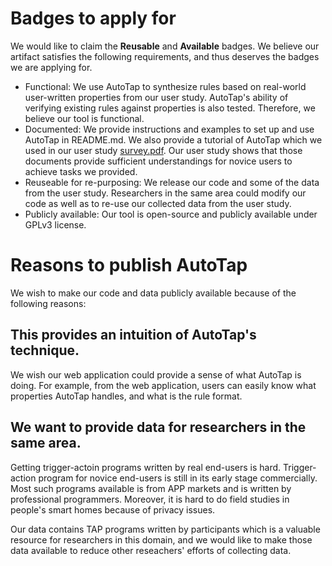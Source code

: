 # Badges to apply for
We would like to claim the **Reusable** and **Available** badges. We believe our artifact satisfies the following requirements, and thus deserves the badges we are applying for.
 - Functional: We use AutoTap to synthesize rules based on real-world user-written properties from our user study. AutoTap's ability of verifying existing rules against properties is also tested. Therefore, we believe our tool is functional.
 - Documented: We provide instructions and examples to set up and use AutoTap in README.md. We also provide a tutorial of AutoTap which we used in our user study [survey.pdf](./data/survey.pdf). Our user study shows that those documents provide sufficient understandings for novice users to achieve tasks we provided.
 - Reuseable for re-purposing: We release our code and some of the data from the user study. Researchers in the same area could modify our code as well as to re-use our collected data from the user study.
 - Publicly available: Our tool is open-source and publicly available under GPLv3 license.

# Reasons to publish AutoTap
We wish to make our code and data publicly available because of the following reasons:
## This provides an intuition of AutoTap's technique.
We wish our web application could provide a sense of what AutoTap is doing. For example, from the web application, users can easily know what properties AutoTap handles, and what is the rule format.
## We want to provide data for researchers in the same area.
Getting trigger-actoin programs written by real end-users is hard. Trigger-action program for novice end-users is still in its early stage commercially. Most such programs available is from APP markets and is written by professional programmers. Moreover, it is hard to do field studies in people's smart homes because of privacy issues.

Our data contains TAP programs written by participants which is a valuable resource for researchers in this domain, and we would like to make those data available to reduce other reseachers' efforts of collecting data. 